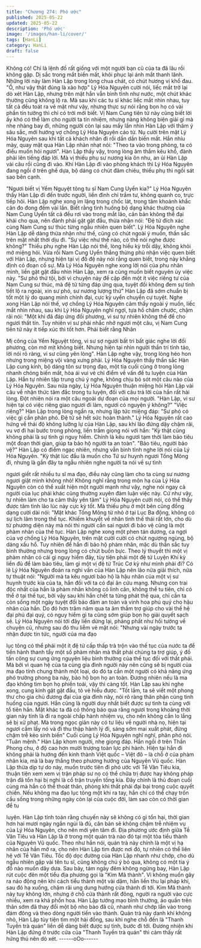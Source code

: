 ```yaml
---
title: "Chương 274: Phó ước"
published: 2025-05-22
updated: 2025-05-22
description: 'Phó ước'
image: '/images/han-li/cover/'
tags: [HanLi]
category: HanLi
draft: false
---
```


Không có! Chỉ là lệnh đồ rất giống với một người bạn cũ của ta đã
lâu rồi không gặp. Dị sắc trong mắt biến mất, khôi phục lại ánh
mắt thanh lãnh.
Những lời này làm Hàn Lập trong lòng chua chát, có chút hương
vị khổ đau.
"Ồ, như vậy thật đúng là xảo hợp" Lý Hóa Nguyên cười nói, liếc
mắt trở lại dò xét Hàn Lập, nhưng trên mặt hắn vẫn bình tĩnh như
nước, một chút khác thường cũng không lộ ra.
Mà sau khi các tu sĩ khác liếc mắt nhìn nhau, tuy tất cả đều toát ra
vẻ mặt như vậy, nhưng thực sự nói rằng bọn họ có vài phần tin
tưởng thì chỉ có trời mới biết.
Vị Nam Cung tiên tử này cũng biết lời ấy khó có thể làm cho
người ta tín nhiệm, nhưng nàng không biện giải gì mà nhẹ nhàng
bay đi, những người còn lại sau mấy lần nhìn Hàn Lập với thâm ý
sâu sắc, mới hướng vợ chồng Lý Hóa Nguyên cáo từ.
Nụ cười trên mặt Lý Hóa Nguyên sau khi tất cả khách nhân đi rồi
dần dần biến mất. Hắn nhíu mày, quay mặt qua Hàn Lập nhàn
nhạt nói:
"Theo ta vào trong phòng, ta có điều muốn hỏi ngươi".
Hàn Lập thấy vậy, trong lòng âm thầm kêu khổ, đành phải lên
tiếng đáp lời. Mà vị thiếu phụ sư nương kia ôn nhu, an ủi Hàn Lập
vài câu rồi cũng đi vào.
Khi Hàn Lập đi vào phòng khách thì Lý Hóa Nguyên đang ngồi ở
trên ghế dựa, bộ dáng có chút đăm chiêu, thiếu phụ thì ngồi sát
sao bên cạnh.

"Ngươi biết vị Yểm Nguyệt tông tu sĩ Nam Cung Uyển kia?" Lý
Hóa Nguyên thấy Hàn Lập đi đến trước người, liền đình chỉ trầm
tư, không quanh co, trực tiếp hỏi.
Hàn Lập nghe xong im lặng trong chốc lát, trong tâm khoảnh khắc
cân đo đong đếm vài lần. Biết rằng tình huống bộ dạng khác
thường của Nam Cung Uyển tất cả đều rơi vào trong mắt lão, căn
bản không thể đại khái cho qua, nên đành phải gật gật đầu, thừa
nhận nói:
"Đệ tử đích xác cùng Nam Cung sư thúc từng ngẫu nhiên quen
biết".
Lý Hóa Nguyên nghe Hàn Lập dễ dàng thừa nhận như thế, cũng
có chút ngoài ý muốn, thần sắc trên mặt nhất thời dịu đi.
"Sự việc như thế nào, có thể nói nghe được không?" Thiếu phụ
nghe Hàn Lập nói thế, lòng hiếu kỳ trỗi dậy, không khỏi mở miệng
hỏi. Vừa rồi Nam Cung Uyển thẳng thừng phủ nhận việc quen
biết với Hàn Lập, nhưng hiện tại vị đồ đệ này nói rằng quen biết,
trong này khẳng định có đoạn cố sự.
Mà Lý Hóa Nguyên nghe xong lời nói của phu nhân mình, liền gật
gật đầu nhìn Hàn Lập, xem ra cũng muốn biết nguyên ủy việc
này.
"Sư phó thứ tội, bởi vì chuyện này đề cập đến một ít việc riêng tư
của Nam Cung sư thúc, mà đệ tử từng đáp ứng qua, tuyệt đối
không đem sự tình tiết lộ ra ngoài, xin sư phó, sư nương lượng
thứ" Hàn Lập đã sớm chuẩn bị tốt một lý do quang minh chính
đại, cực kỳ uyển chuyển cự tuyệt.
Nghe xong Hàn Lập nói thế, vợ chồng Lý Hóa Nguyên cảm thấy
ngoài ý muốn, liếc mắt nhìn nhau, sau khi Lý Hóa Nguyên nghĩ
ngợi, tựa hồ châm chước, chậm rãi nói:
"Một khi đã đáp ứng đối phương, vi sư tự nhiên không thể để cho
ngươi thất tín. Tuy nhiên vi sư phải nhắc nhở ngươi một câu, vị
Nam Cung tiên tử này ít tiếp xúc thì tốt hơn. Phải biết rằng Nhân

Mị công của Yểm Nguyệt tông, vi sư sợ ngươi bất tri bất giác nghe
lời đối phương, còn mờ mịt không biết. Nhưng hiện tại nhìn người
thần trí tỉnh táo, lời nói rõ ràng, vi sư cũng yên lòng".
Hàn Lập nghe vậy, trong lòng héo hon nhưng trong miệng vội
vàng xưng phải.
Lý Hóa Nguyên thấy thần sắc Hàn Lập cung kính, bộ dáng tôn sư
trọng đạo, một tia cuối cùng ở trong lòng nhanh chóng biến mất,
hòa ái vui vẻ chỉ điểm về vấn đề tu luyện của Hàn Lập. Hắn tự
nhiên tập trung chú ý nghe, không chịu bỏ sót một câu nào của Lý
Hóa Nguyên.
Sau nửa ngày, Lý Hóa Nguyên thuận miệng hỏi Hàn Lập vài câu
về nhận thức tâm đắc trong tu luyện, đối với câu trả lời của hắn
rất hài lòng. Đột nhiên nói ra một câu ngoài dự đoạn của mọi
người.
"Hàn Lập, vi sư hiện tại có việc riêng giao ngươi đi làm, ngươi có
nguyện ý không?"
"Việc riêng?"
Hàn Lập trong lòng ngẩn ra, nhưng lập tức miệng đáp:
"Sư phó có việc gì cần phân phó. Đệ tử sẽ hết sức hoàn thành."
Lý Hóa Nguyên rất cao hứng về thái độ không lưỡng lự của Hàn
Lập, sau khi lão đứng dậy chậm rãi, vu vơ đi hai bước trong
phòng, liền trầm giọng nói với hắn:
"Kỳ thật cũng không phải là sự tình gì nguy hiểm. Chính là kêu
ngươi tạm thời làm bảo tiêu một đoạn thời gian, giúp ta bảo hộ
người ta an toàn".
"Bảo tiêu, người bảo vệ?" Hàn Lập có điểm ngạc nhiên, nhưng
vẫn bình tĩnh nghe lời nói của Lý Hóa Nguyên.
"Kỳ thật lúc đầu là muốn cho Tứ sư huynh ngươi Tống Mông đi,
nhưng là gần đây ta ngẫu nhiên nghe người ta nói về sự tình

ngươi giết rất nhiều tu sĩ ma đạo, điều này cũng làm cho ta cùng
sư nương ngươi giật mình không nhỏ! Không nghĩ rằng trong môn
hạ của Lý Hóa Nguyên còn có thể xuất hiện một người mạnh như
vậy, nghe nói ngay cả người của lục phái khác cũng thường xuyên
đàm luận việc này. Cứ như vậy, tự nhiên làm cho ta cảm thấy yên
tâm" Lý Hóa Nguyên cười nói, có thể thấy được tâm tình lão lúc
này cực kỳ tốt.
Mà thiếu phụ ở một bên cũng đồng dạng cười dài nói:
"Mặt khác Tống Mông từ nhỏ ở tại Lục Ba động, không có sự lịch
lãm trong thế tục. Khiếm khuyết về nhân tình thế thái rất lớn, cho
dù từ phương diện này mà nói thì người cần sai ngươi đi bảo vệ
cũng là một phàm nhân của thế tục.
Hàn Lập nghe xong một phen tán dương, ca ngợi của vợ chồng
Lý Hóa Nguyên, trên mặt cười cười có chút ngượng ngùng, bộ
dáng xấu hổ. Tuy nhiên để hắn đi bảo hộ phàm nhân, mặc dù
thần sắc tuy bình thường nhưng trong lòng có chút buồn bực.
Theo lý thuyết thì một vị phàm nhân có cái gì nguy hiểm đây, tùy
tiện phái một đệ tử Luyện Khí kỳ liền đủ để làm bảo tiêu, làm gì
một vị đệ tử Trúc Cơ kỳ như mình phải đi?
Có lẽ Lý Hóa Nguyên đoán ra nghi vấn của Hàn Lập nên lão nửa
giải thích, nửa tự thuật nói:
"Người mà ta kêu ngươi bảo hộ là hậu nhân của một vị sư huynh
trước kia của ta, hắn đối với ta có đại ân cứu mạng. Nhưng con
trai độc nhất của hắn là phàm nhân không có linh căn, không thể
tu tiên, chỉ có thể ở tại thế tục, bởi vậy sau khi hắn chết ta từng
phát thệ qua, chỉ cần ta còn sống một ngày tuyệt đối bảo đảm an
toàn và vinh hoa phú quý cho hậu nhân của hắn. Do đó hơn trăm
năm qua ta âm thầm trợ giúp cho vài thế hệ đại phú đại quý, có
nguy hiểm gì ta cũng sớm giúp bọn họ giải quyết sạch sẽ.
Lý Hóa Nguyên nói tới đây liền dừng lại, phảng phất như hồi
tưởng về chuyện cũ, nhưng sau đó thu liễm vẻ mặt nói:
"Nhưng vài ngày trước ta nhận được tin tức, người của ma đạo

lục tông có thể phái một ít đệ tử cấp thấp trà trộn vào thế tục của
nước ta để tiến hành thanh tẩy một số phàm nhân mà thất phái
chúng ta trợ giúp, ý đồ tấn công sự cung ứng nguyên liệu bình
thường của thế tục đối với thất phái. Mà bởi vì quan hệ của ta
cùng gia đình người này nên cũng sẽ bị người của ma đạo tính
chung thành một loại, do đó ta cần một người có khả năng ứng
phó trường phong ba này, bảo hộ bọn họ an toàn. Đương nhiên
nếu là ma đạo không tìm bọn họ phiền toái, vậy thì càng tốt.
Hàn Lập sau khi nghe xong, cung kính gật gật đầu, tỏ vẻ hiểu
được.
"Tốt lắm, ta sẽ viết một phong thư cho gia chủ đương đại của gia
đình này, nói rõ ràng thân phận cùng tình huống của ngươi. Hắn
cũng là người duy nhất biết được sự tình ta cùng với tổ tiên hắn.
Mặt khác ta đã có thông báo qua rằng ngươi trong khoảng thời
gian này tính là đi ra ngoài chấp hành nhiệm vụ, cho nên không
cần lo lắng sẽ bị xử phạt. Mà trong ngọc giản này có tư liệu về
người nhà nọ, hiện tại ngươi cầm lấy nó và đi thu thập hành lý đi,
sáng sớm mai xuất phát, đừng chậm trễ kẻo sinh biến" Cuối cùng
Lý Hóa Nguyên nghĩ nghĩ, phân phó nói.
"Tuân mệnh." Hàn Lập khom người, nhẹ giọng đáp.
Hắn ngồi ở trên Thần Phong chu, ở độ cao hơn mười trượng toàn
lực phi hành.
Hiện tại hắn đi không phải là hướng đến kinh thành Việt quốc –
Việt đô – là chỗ ở của phàm nhân kia, mà là bay thẳng theo
phương hướng của Nguyên Vũ quốc.
Hàn Lập thừa dịp tự do này, muốn trước tiên đi phó ước với Tề
Vân Tiêu kia, thuận tiện xem xem vị trận pháp sư nọ có thể chữa
trị được hay không pháp trận đã tổn hại bị nghi là cổ trận truyền
tống kia.
Đây chính là thủ đoạn cuối cùng mà hắn có thể thoát thân, phòng
khi thất phái đại bại trong cuộc quyết chiến. Nếu không ma đạo
lục tông một khi ra tay, hắn chỉ có thể chạy trốn cầu sống trong
những ngày còn lại của cuộc đời, làm sao còn có thời gian để tu

luyện.
Hàn Lập tính toán rằng chuyến này sẽ không có gì tổn hại, thời
gian hơn hai mươi ngày ngắn ngủi là đủ, căn bản sẽ không chậm
trễ nhiệm vụ của Lý Hóa Nguyên, cho nên mới yên tâm đi.
Địa phương ước định giữa Tề Vân Tiêu và Hàn Lập là ở trong một
quán trà nào đó tại một tòa tiểu thành của Nguyên Vũ quốc.
Theo như hắn nói, quán trà này chính là một vị hạ nhân của hắn
mở ra, cho nên Hàn Lập tìm được nơi đó, tự nhiên có thể liên hệ
với Tề Vân Tiêu.
Tốc độ dọc đường của Hàn Lập nhanh như chớp, cho dù ngẫu
nhiên gặp vài tên tu sĩ, cũng không chú ý bỏ qua, không có một tia
ý đồ nào muốn dây dưa. Sau bảy, tám ngày đêm không ngừng
bay, Hàn Lập rút cuộc đên một tiểu địa phương gọi là "Kim Mã
thành".
Vì không muốn gây ra náo động nên khi cách tiểu thành một vài
dặm, hắn liền thu lại pháp khí, sau đó hạ xuống, chậm rãi ung
dung hướng cửa thành đi tới.
Kim Mã thành này tuy không lớn, nhưng ở chỗ cửa thành rất
đông, người ra người vào cực nhiều, xem ra khá phồn hoa.
Hàn Lập tướng mạo bình thường, áo quần trên thân sớm đã thay
đổi một bộ nho bào đã cũ, nhanh như chớp lẩn vào trong đám
đông và theo dòng người tiến vào thành.
Quán trà này danh khí không nhỏ, Hàn Lập tùy tiện tìm một hài
đồng, sau khi nghe chỗ đến là "Thanh Tuyền trà quán" liền dễ
dàng biết được sự tình, bước đi tới.
Đương nhiên khi Hàn Lập đứng ở trước cửa của "Thanh Tuyền trà
quán" thì cảm thấy rất hứng thú nên dò xét.
------oOo------
